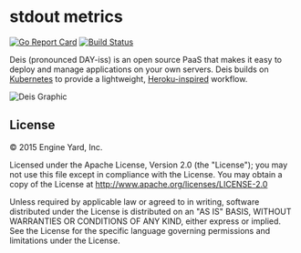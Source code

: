 # stdout metrics
[![Go Report Card](http://goreportcard.com/badge/deis/stdout-metrics)](http://goreportcard.com/report/deis/stdout-metrics)
[![Build Status](https://travis-ci.org/deis/stdout-metrics.svg?branch=master)](https://travis-ci.org/deis/stdout-metrics)

Deis (pronounced DAY-iss) is an open source PaaS that makes it easy to deploy and manage
applications on your own servers. Deis builds on [Kubernetes](http://kubernetes.io/) to provide
a lightweight, [Heroku-inspired](http://heroku.com) workflow.

![Deis Graphic](https://getdeis.blob.core.windows.net/get-deis/deis-graphic-small.png)


## License

© 2015 Engine Yard, Inc.

Licensed under the Apache License, Version 2.0 (the "License"); you may
not use this file except in compliance with the License. You may obtain
a copy of the License at <http://www.apache.org/licenses/LICENSE-2.0>

Unless required by applicable law or agreed to in writing, software
distributed under the License is distributed on an "AS IS" BASIS,
WITHOUT WARRANTIES OR CONDITIONS OF ANY KIND, either express or implied.
See the License for the specific language governing permissions and
limitations under the License.
